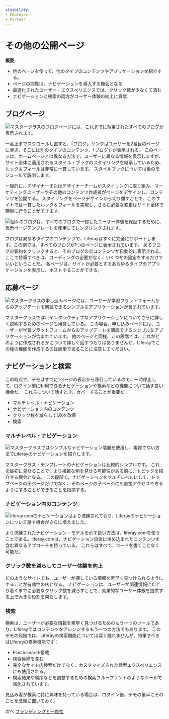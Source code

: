 ```yaml
---
visibility:
- Employee
- Partner
---
```

# その他の公開ページ

**概要**

* 他のページを使って、他のタイプのコンテンツやアプリケーションを紹介する。
* ページの閲覧は、ナビゲーションを導入する機会となる
* 最適化されたユーザー・エクスペリエンスでは、クリック数が少なくて済む
* ナビゲーションと検索の両方がユーザー体験の向上に貢献

## ブログページ

![マスタークラスのブログページには、これまでに執筆されたすべてのブログが表示されます。](./other-public-pages/images/01.png)

一番上までスクロールし直すと、「ブログ」リンクはユーザーを2番目のページに導き、そこには別のタイプのコンテンツ、「ブログ」が表示される。 このページは、ホームページとは異なる方法で、ユーザーに異なる情報を表示しますが、サイト全体に適用されるスタイル・ブックのスタイリングを継承しているため、ルック＆フィールは非常に一貫しています。 スタイルブックについては後のモジュールで説明します。

一般的に、デザイナーまたはデザイナーチームがスタイリングに取り組み、マーケティングユーザーやその他のコンテンツ作成者がページをデザインし、コンテンツを公開する。 スタイリングをページデザインから切り離すことで、このサイトでは一貫したルック＆フィールを実現し、さらに必要な変更はサイト全体で簡単に行うことができます。

![個々のブログは、すべてのブログで一貫したユーザー体験を保証するために、表示ページテンプレートを使用してレンダリングされます。](./other-public-pages/images/02.png)

ブログは異なるタイプのコンテンツで、Liferayはすぐに完全にサポートします。この例では、すべてのブログが1つのページに表示されています。 あるブログの要約をクリックすると、そのブログの全コンテンツが自動的に表示される。 ここで特筆すべきは、コーディングの必要がなく、いくつかの設定をするだけでいいということだ。 各ページは、サイトが必要とするあらゆるタイプのアプリケーションを表示し、ホストすることができる。

## 応募ページ

![マスタークラスの申し込みページには、ユーザーが学習プラットフォームからのアップデートを購読できるシンプルなアプリケーションが含まれています。](./other-public-pages/images/03.png)

マスタークラスでは、インタラクティブなアプリケーションについてさらに詳しく説明するためのページも用意している。 この場合、申し込みページには、ユーザーが学習プラットフォームからのアップデートを購読できるシンプルなアプリケーションが含まれています。 他のページと同様、この段階では、これがどのように作成されるかについて詳しく話すつもりはありませんが、Liferayでこの種の機能を作成するのは簡単であることに注意してください。

## ナビゲーションと検索

この時点で、デモはすでに1ページの表示から移行しているので、一時停止して、ログイン前に利用できるナビゲーションや検索などの機能について話す良い機会だ。 これらについて話すとき、カバーすることが重要だ：

* マルチレベル・ナビゲーション
* ナビゲーション内のコンテンツ
* クリック数を減らしてUXを改善
* 検索

### マルチレベル・ナビゲーション

![マスタークラスではシンプルなナビゲーション階層を使用し、複雑でない方法でLiferayのナビゲーションを紹介します。](./other-public-pages/images/04.png)

マスタークラス・テンプレートのナビゲーションは比較的シンプルです。 これを最初に見せることで、より複雑な例を見せる可能性がある前に、トピックを紹介する機会となる。 この段階で、ナビゲーションをマルチレベルにして、トップページの子ページだけでなく、そのページの子ページにも直接アクセスできるようにすることができることを指摘する。

### ナビゲーション内のコンテンツ

![liferay.comのナビゲーションはより洗練されており、Liferayのナビゲーションについて話す機会がさらに増えました。](./other-public-pages/images/05.png)

より洗練されたナビゲーション・モデルを示す良い方法は、liferay.comを使うことである。liferay.comは、ナビゲーション自体に埋め込まれたコンテンツを含む異なるアプローチを持っている。 これらはすべて、コードを書くことなく可能だ。

### クリック数を減らしてユーザー体験を向上

どのようなサイトでも、ユーザーが探している情報を素早く見つけられるようにすることが有効性の核となる。 ナビゲーションは、ユーザーが関連情報にたどり着くまでに必要なクリック数を減らすことで、効果的なユーザー体験を提供する上で大きな役割を果たします。

### 検索

検索は、ユーザーが必要な情報を素早く見つけるためのもう一つのツールであり、Liferayではコンテンツをアレンジするもう一つの方法でもあります。 このデモの段階では、Liferayの検索機能については深く触れませんが、特筆すべきはLiferayの検索機能です：

* Elasticsearch搭載
* 検索候補を含む
* 完全なサイト内検索だけでなく、カスタマイズされた検索エクスペリエンスにも使用される。
* 検索結果や順序などを調整するための検索ブループリントのようなツールで強化されています。

見込み客が検索に特に興味を持っている場合は、ログイン後、デモの後半にそのことを念頭に置いておく。

次へ [ブランディングと一貫性](./branding-consistency.md).
